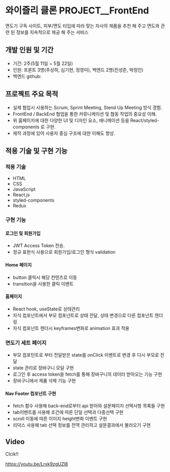 # 와이즐리 클론 PROJECT__FrontEnd
면도기 구독 사이트, 피부/면도 타입에 따라 맞는 자사의 제품을 추천 해 주고 면도와 관련 된 정보를 지속적으로 제공 해 주는 서비스

## 개발 인원 및 기간
- 기간: 2주(5월 11일 ~ 5월 22일)
- 인원: 프론트 3명(주상하, 심기현, 정영미), 백엔드 2명(진성준, 박정인)
- 백엔드 github: 

## 프로젝트 주요 목적
- 실제 협업시 사용하는 Scrum, Sprint Meeting, Stend Up Meeting 방식 경험.
- FrontEnd / BackEnd 협업을 통한 커뮤니케이션 및 협동 작업의 중요성 이해.
- 위 홈페이지에 대한 다양한 UI 및 디자인 요소, 애니메이션 등을 React/styled-components 로 구현.
- 제작 과정에 있어 사용자 중심 구조에 대한 이해도 향상.

## 적용 기술 및 구현 기능

### 적용 기술
- HTML
- CSS
- JavaScript
- React.js
- styled-components
- Redux

### 구현 기능

#### 로그인 및 회원가입

- JWT Access Token 전송.
- 정규 표현식 사용으로 회원가입/로그인 형식 validation

#### Home 페이지

- button 클릭시 해당 컨텐츠로 이동
- transition을 사용한 클릭 이벤트

#### 홈페이지

- React hook, useState로 상태관리
- 자식 컴포넌트에서 부모 컴포넌트로 상태 전달, 상태 변경으로 다른 컴포넌트 렌더링
- 자식 컴포넌트 렌더시 keyframes변화로 animation 효과 적용

### 면도기 세트 페이지

- 부모 컴포턴트로 부터 전달받은 state를  onClick 이벤트로 변경 후 다시 부모로 전달
- state 관리로  장바구니 모달 구현
- 로그인 후 access token을 fetch를 통해  장바구니의 데이터 받아오는 기능 구현
- 장바구니에서 제품 삭제 기능 구현

#### Nav Footer 컴포넌트 구현
- fetch 함수 사용해 back-end로부터 api 받아와 설문페이지 선택사항 목록들 구현
- tab이벤트를 사용해 조건에 따른 단일 선택과 다중선택 구현
- scroll 이동에 따른 이미지 height변화 이벤트 구현
- 리덕스 사용해 tab 선택 정보를 전역 관리하고 설문결과에서 불러오기 구현



## Video

Clcik!!

https://youtu.be/Lrxk9zgUZl8

